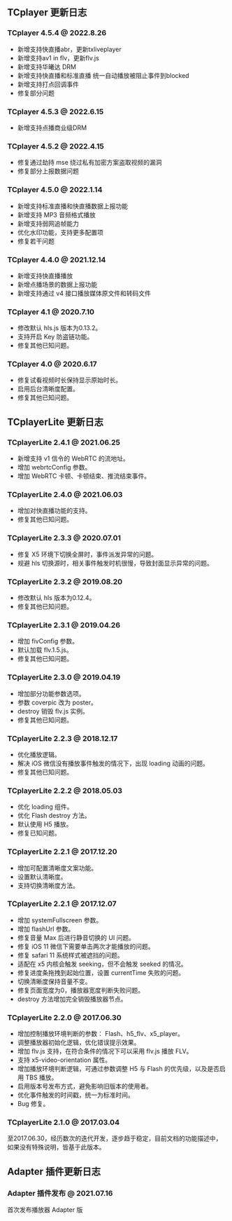 ## TCplayer 更新日志

### TCplayer 4.5.4 @ 2022.8.26
- 新增支持快直播abr，更新txliveplayer
- 新增支持av1 in flv，更新flv.js
- 新增支持华曦达 DRM
- 新增支持快直播和标准直播 统一自动播放被阻止事件到blocked
- 新增支持打点回调事件
- 修复部分问题

### TCplayer 4.5.3 @ 2022.6.15
- 新增支持点播商业级DRM

### TCplayer 4.5.2 @ 2022.4.15
- 修复通过劫持 mse 绕过私有加密方案盗取视频的漏洞
- 修复部分上报数据问题

### TCplayer 4.5.0 @ 2022.1.14
- 新增支持标准直播和快直播数据上报功能
- 新增支持 MP3 音频格式播放
- 新增支持弱网追帧能力
- 优化水印功能，支持更多配置项
- 修复若干问题

### TCplayer 4.4.0 @ 2021.12.14
- 新增支持快直播播放
- 新增点播场景的数据上报功能
- 新增支持通过 v4 接口播放媒体原文件和转码文件

### TCplayer 4.1 @ 2020.7.10
- 修改默认 hls.js 版本为0.13.2。
- 支持开启 Key 防盗链功能。
- 修复其他已知问题。


### TCplayer 4.0 @ 2020.6.17
- 修复试看视频时长保持显示原始时长。
- 启用后台清晰度配置。
- 修复其他已知问题。

## TCplayerLite 更新日志
### TCplayerLite 2.4.1 @ 2021.06.25
- 新增支持 v1 信令的 WebRTC 的流地址。
- 增加 webrtcConfig 参数。
- 增加 WebRTC 卡顿、卡顿结束、推流结束事件。

### TCplayerLite 2.4.0 @ 2021.06.03
- 增加对快直播功能的支持。
- 修复其他已知问题。

### TCplayerLite 2.3.3 @ 2020.07.01
- 修复 X5 环境下切换全屏时，事件派发异常的问题。
- 规避 hls 切换源时，相关事件触发时机很慢，导致封面显示异常的问题。

### TCplayerLite 2.3.2 @ 2019.08.20
- 修改默认 hls 版本为0.12.4。
- 修复其他已知问题。

### TCplayerLite 2.3.1 @ 2019.04.26
- 增加 fivConfig 参数。
- 默认加载 flv.1.5.js。
- 修复其他已知问题。

### TCplayerLite 2.3.0 @ 2019.04.19
- 增加部分功能参数选项。
- 参数 coverpic 改为 poster。
- destroy 销毁 flv.js 实例。
- 修复其他已知问题。

### TCplayerLite 2.2.3 @ 2018.12.17
- 优化播放逻辑。
- 解决 iOS 微信没有播放事件触发的情况下，出现 loading 动画的问题。
- 修复其他已知问题。


### TCplayerLite 2.2.2 @ 2018.05.03
- 优化 loading 组件。
- 优化 Flash destroy 方法。
- 默认使用 H5 播放。
- 修复已知问题。

### TCplayerLite 2.2.1 @ 2017.12.20
- 增加可配置清晰度文案功能。
- 设置默认清晰度。
- 支持切换清晰度方法。


### TCplayerLite 2.2.1 @ 2017.12.07
- 增加 systemFullscreen 参数。
- 增加 flashUrl 参数。
- 修复音量 Max 后进行静音切换的 UI 问题。
- 修复 iOS 11 微信下需要单击两次才能播放的问题。
- 修复 safari 11 系统样式被遮挡的问题。
- 适配在 x5 内核会触发 seeking，但不会触发 seeked 的情况。
- 修复进度条拖拽到起始位置，设置 currentTime 失败的问题。
- 切换清晰度保持音量不变。
- 修复页面宽度为0，播放器宽度判断失败问题。
- destroy 方法增加完全销毁播放器节点。

### TCplayerLite 2.2.0 @ 2017.06.30
- 增加控制播放环境判断的参数： Flash、h5_flv、x5_player。
- 调整播放器初始化逻辑，优化错误提示效果。
- 增加 flv.js 支持，在符合条件的情况下可以采用 flv.js 播放 FLV。
- 支持 x5-video-orientation 属性。
- 增加播放环境判断逻辑，可通过参数调整 H5 与 Flash 的优先级，以及是否启用 TBS 播放。
- 启用版本号发布方式，避免影响旧版本的使用者。
- 优化事件触发的时间戳，统一为标准时间。
- Bug 修复。

### TCplayerLite 2.1.0 @ 2017.03.04
至2017.06.30，经历数次的迭代开发，逐步趋于稳定，目前文档的功能描述中，如果没有特殊说明，皆基于此版本。

## Adapter 插件更新日志
### Adapter 插件发布 @ 2021.07.16
首次发布播放器 Adapter 版
